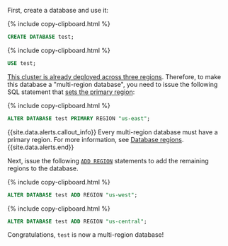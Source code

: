 First, create a database and use it:

{% include copy-clipboard.html %}
~~~ sql
CREATE DATABASE test;
~~~

{% include copy-clipboard.html %}
~~~ sql
USE test;
~~~

[This cluster is already deployed across three regions](#cluster-setup).  Therefore, to make this database a "multi-region database", you need to issue the following SQL statement that [sets the primary region](add-region.html#set-the-primary-region):

{% include copy-clipboard.html %}
~~~ sql
ALTER DATABASE test PRIMARY REGION "us-east";
~~~

{{site.data.alerts.callout_info}}
Every multi-region database must have a primary region.  For more information, see [Database regions](multiregion-overview.html#database-regions).
{{site.data.alerts.end}}

Next, issue the following [`ADD REGION`](add-region.html) statements to add the remaining regions to the database.

{% include copy-clipboard.html %}
~~~ sql
ALTER DATABASE test ADD REGION "us-west";
~~~

{% include copy-clipboard.html %}
~~~ sql
ALTER DATABASE test ADD REGION "us-central";
~~~

Congratulations, `test` is now a multi-region database!
